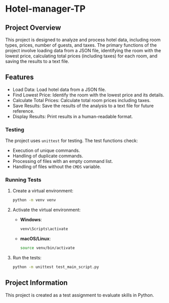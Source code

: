 # Hotel-manager-TP

## Project Overview

This project is designed to analyze and process hotel data, including room types, prices, 
number of guests, and taxes. The primary functions of the project involve loading data 
from a JSON file, identifying the room with the lowest price, calculating total prices 
(including taxes) for each room, and saving the results to a text file.

## Features

* Load Data: Load hotel data from a JSON file.
* Find Lowest Price: Identify the room with the lowest price and its details.
* Calculate Total Prices: Calculate total room prices including taxes.
* Save Results: Save the results of the analysis to a text file for future reference.
* Display Results: Print results in a human-readable format.

### Testing

The project uses `unittest` for testing. The test functions check:
- Execution of unique commands.
- Handling of duplicate commands.
- Processing of files with an empty command list.
- Handling of files without the `CMDS` variable.

### Running Tests

1. Create a virtual environment:
    ```bash
    python -m venv venv
    ```

2. Activate the virtual environment:
    - **Windows**:
        ```bash
        venv\Scripts\activate
        ```
    - **macOS/Linux**:
        ```bash
        source venv/bin/activate
        ```

3. Run the tests:
    ```bash
    python -m unittest test_main_script.py
    ```

## Project Information

This project is created as a test assignment to evaluate skills in Python.
